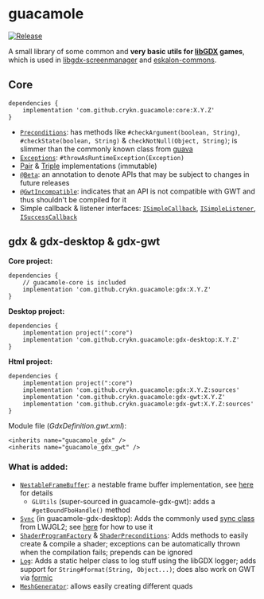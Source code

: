 # guacamole

[![Release](https://jitpack.io/v/crykn/guacamole.svg)](https://jitpack.io/#crykn/guacamole)

A small library of some common and **very basic utils for [libGDX](https://github.com/libgdx/libgdx) games**, which is used in [libgdx-screenmanager](https://github.com/crykn/libgdx-screenmanager) and [eskalon-commons](https://github.com/eskalon/eskalon-commons).

## Core 

```
dependencies {
    implementation 'com.github.crykn.guacamole:core:X.Y.Z'
}
```

* [`Preconditions`](https://github.com/crykn/guacamole/blob/master/core/src/main/java/de/damios/guacamole/Preconditions.java): has methods like `#checkArgument(boolean, String)`, `#checkState(boolean, String)` & `checkNotNull(Object, String)`; is slimmer than the commonly known class from [guava](https://github.com/google/guava/wiki/PreconditionsExplained)
* [`Exceptions`](https://github.com/crykn/guacamole/blob/master/core/src/main/java/de/damios/guacamole/Exceptions.java): `#throwAsRuntimeException(Exception)`
* [Pair](https://github.com/crykn/guacamole/blob/master/core/src/main/java/de/damios/guacamole/tuple/Pair.java) & [Triple](https://github.com/crykn/guacamole/blob/master/core/src/main/java/de/damios/guacamole/tuple/Triple.java) implementations (immutable)
* [`@Beta`](https://github.com/crykn/guacamole/blob/master/core/src/main/java/de/damios/guacamole/annotations/Beta.java): an annotation to denote APIs that may be subject to changes in future releases
* [`@GwtIncompatible`](https://github.com/crykn/guacamole/blob/master/core/src/main/java/de/damios/guacamole/annotations/GwtIncompatible.java): indicates that an API is not compatible with GWT and thus shouldn't be compiled for it
* Simple callback & listener interfaces: [`ISimpleCallback`](https://github.com/crykn/guacamole/blob/master/core/src/main/java/de/damios/guacamole/ISimpleCallback.java), [`ISimpleListener`](https://github.com/crykn/guacamole/blob/master/core/src/main/java/de/damios/guacamole/ISimpleListener.java), [`ISuccessCallback`](https://github.com/crykn/guacamole/blob/master/core/src/main/java/de/damios/guacamole/ISuccessCallback.java)

## gdx & gdx-desktop & gdx-gwt

**Core project:**

```
dependencies {
    // guacamole-core is included
    implementation 'com.github.crykn.guacamole:gdx:X.Y.Z'
}
```

**Desktop project:**

```
dependencies {
    implementation project(":core")
    implementation 'com.github.crykn.guacamole:gdx-desktop:X.Y.Z'
}
```

**Html project:**

```
dependencies {
    implementation project(":core")
    implementation 'com.github.crykn.guacamole:gdx:X.Y.Z:sources'
    implementation 'com.github.crykn.guacamole:gdx-gwt:X.Y.Z'
    implementation 'com.github.crykn.guacamole:gdx-gwt:X.Y.Z:sources'
}
```

Module file (_GdxDefinition.gwt.xml_):

```
<inherits name="guacamole_gdx" />	
<inherits name="guacamole_gdx_gwt" />
```

### What is added:

* [`NestableFrameBuffer`](https://github.com/crykn/guacamole/blob/master/gdx/src/main/java/de/damios/guacamole/gdx/NestableFrameBuffer.java): a nestable frame buffer implementation, see [here](https://github.com/crykn/libgdx-screenmanager/wiki/Custom-FrameBuffer-implementation) for details
   * `GLUtils` (super-sourced in guacamole-gdx-gwt):  adds a `#getBoundFboHandle()` method
* [`Sync`](https://github.com/crykn/guacamole/blob/master/gdx-desktop/src/main/java/de/damios/guacamole/gdx/Sync.java) (in guacamole-gdx-desktop): Adds the commonly used [sync class](http://forum.lwjgl.org/index.php?topic=6582.msg34846#msg34846) from LWJGL2; see [here](https://github.com/crykn/guacamole/wiki/Sync-usage) for how to use it
* [`ShaderProgramFactory`](https://github.com/crykn/guacamole/blob/master/gdx/src/main/java/de/damios/guacamole/gdx/ShaderProgramFactory.java) & [`ShaderPreconditions`](https://github.com/crykn/guacamole/blob/master/gdx/src/main/java/de/damios/guacamole/gdx/ShaderProgramFactory.java#L107): Adds methods to easily create & compile a shader; exceptions can be automatically thrown when the compilation fails; prepends can be ignored
* [`Log`](https://github.com/crykn/guacamole/blob/master/gdx/src/main/java/de/damios/guacamole/gdx/Log.java): Adds a static helper class to log stuff using the libGDX logger; adds support for `String#format(String, Object...)`; does also work on GWT via [formic](https://github.com/tommyettinger/formic)
* [`MeshGenerator`](https://github.com/crykn/guacamole/blob/master/gdx/src/main/java/de/damios/guacamole/gdx/MeshGenerator.java): allows easily creating different quads

